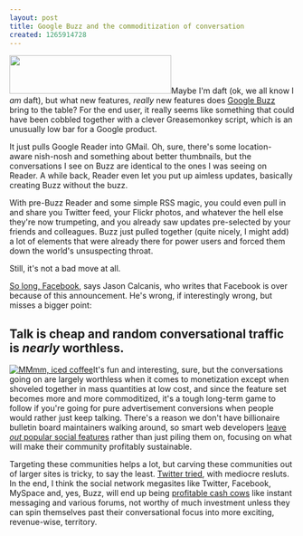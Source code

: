 ```yaml
---
layout: post
title: Google Buzz and the commoditization of conversation
created: 1265914728
---
```

<span class="inline inline-right"><img src="http://morisy.com/files/images/googlebuzz.png" alt="" title=""  class="image image-_original " width="286" height="68" /></span>Maybe I'm daft (ok, we all know I <i>am</i> daft), but what new features, <i>really</i> new features does <a href="http://www.google.com/buzz">Google Buzz</a> bring to the table? For the end user, it really seems like something that could have been cobbled together with a clever Greasemonkey script, which is an unusually low bar for a Google product.

It just pulls Google Reader into GMail. Oh, sure, there's some location-aware nish-nosh and something about better thumbnails, but the conversations I see on Buzz are identical to the ones I was seeing on Reader. A while back, Reader even let you put up aimless updates, basically creating Buzz without the buzz.

With pre-Buzz Reader and some simple RSS magic, you could even pull in and share you Twitter feed, your Flickr photos, and whatever the hell else they're now trumpeting, and you already saw updates pre-selected by your friends and colleagues. Buzz just pulled together (quite nicely, I might add) a lot of elements that were already there for power users and forced them down the world's unsuspecting throat.

Still, it's not a bad move at all.
<!--break-->
<a href="http://calacanis.com/2010/02/10/breaking-google-buzz-is-brilliant-facebook-just-lost-half-its-value/">So long, Facebook</a>, says Jason Calcanis, who writes that Facebook is over because of this announcement. He's wrong, if interestingly wrong, but misses a bigger point:

<h2>Talk is cheap and random conversational traffic is <i>nearly</i> worthless.</h2>

<span class="inline inline-left"><a href="http://www.cafepress.com/+talk_is_cheap_mug,193517034"><img src="http://morisy.com/files/images/talkischeap.thumbnail.jpg" alt="MMmm, iced coffee" title="Coffee"  class="image image-thumbnail " /></a></span>It's fun and interesting, sure, but the conversations going on are largely worthless when it comes to monetization except when shoveled together in mass quantities at low cost, and since the feature set becomes more and more commoditized, it's a tough long-term game to follow if you're going for pure advertisement conversions when people would rather just keep talking. There's a reason we don't have billionaire bulletin board maintainers walking around, so smart web developers <a href="http://meta.stackoverflow.com/posts/886/revisions">leave <i>out</i> popular social features</a> rather than just piling them on, focusing on what will make their community profitably sustainable.

Targeting these communities helps a lot, but carving these communities out of larger sites is tricky, to say the least. <A href="http://exectweets.com/">Twitter tried</a>, with mediocre resluts. In the end, I think the social network megasites like Twitter, Facebook, MySpace and, yes, Buzz, will end up being <a href="http://en.wikipedia.org/wiki/Growth-share_matrix#Chart">profitable cash cows</a> like instant messaging and various forums, not worthy of much investment unless they can spin themselves past their conversational focus into more exciting, revenue-wise, territory.
